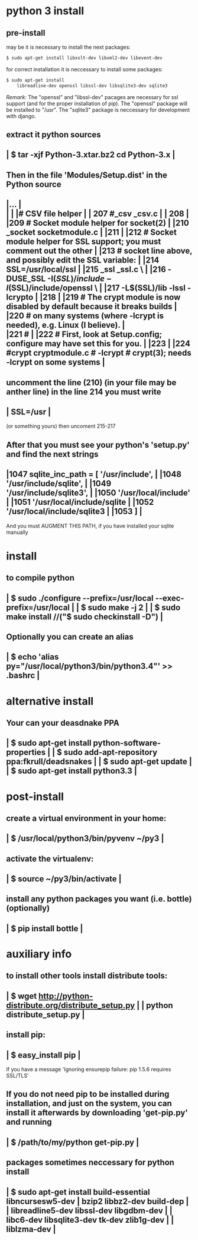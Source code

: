 # python 3 install

## pre-install
may be it is necessary to install the next packages:
```sh
$ sudo apt-get install libxslt-dev libxml2-dev libevent-dev 
```

for correct installation it is neccessary to install some packages:
```sh
$ sudo apt-get install
    libreadline-dev openssl libssl-dev libsqlite3-dev sqlite3
```

*Remark:*
The "openssl" and "libssl-dev" pacages are necessary for ssl support
(and for the proper installation of pip).
The "openssl" package will be installed to "/usr".
The "sqlite3" package is neccessary for development with django.


 extract it python sources
 ------------------------------------------------------------------------
 | $ tar -xjf Python-3.xtar.bz2 cd Python-3.x  				|
 ------------------------------------------------------------------------

 Then in the file 'Modules/Setup.dist' in the Python source
 ----------------------------------------------------------------------------------------
 |...										    	|	
 | 											|
 |# CSV file helper									|
 | 207 #_csv _csv.c									|
 | 208											|
 |209 # Socket module helper for socket(2)						|
 |210 _socket socketmodule.c								|
 |211											|
 |212 # Socket module helper for SSL support; you must comment out the other		|
 |213 # socket line above, and possibly edit the SSL variable:				|
 |214 SSL=/usr/local/ssl								|
 |215 _ssl _ssl.c \									|
 |216     -DUSE_SSL -I$(SSL)/include -I$(SSL)/include/openssl \				|
 |217     -L$(SSL)/lib -lssl -lcrypto							|
 |218											|
 |219 # The crypt module is now disabled by default because it breaks builds		|
 |220 # on many systems (where -lcrypt is needed), e.g. Linux (I believe).		|	
 |221 #											|
 |222 # First, look at Setup.config; configure may have set this for you.		|
 |223											|
 |224 #crypt cryptmodule.c # -lcrypt  # crypt(3); needs -lcrypt on some systems		|
 ----------------------------------------------------------------------------------------

 uncomment the line (210) (in your file may be anther line)
 in the line 214 you must write
 ------------------------------------------------------------------------
 | SSL=/usr								|
 ------------------------------------------------------------------------ 
 (or something yours)
 then uncoment 215-217  

 After that you must see your python's 'setup.py'
 and find the next strings
 ------------------------------------------------------------------------
 |1047 sqlite_inc_path = [ '/usr/include',				|
 |1048 			   '/usr/include/sqlite',			|
 |1049			   '/usr/include/sqlite3',			|
 |1050			   '/usr/local/include'				|
 |1051			   '/usr/local/include/sqlite			|
 |1052			   '/usr/local/include/sqlite3			|
 |1053			 ]						|
 ------------------------------------------------------------------------
 And you must AUGMENT THIS PATH, if you have installed your sqlite manually



 install
 =======

 to compile python
 ------------------------------------------------------------------------
 | $ sudo ./configure --prefix=/usr/local --exec-prefix=/usr/local	|
 | $ sudo make -j 2				       			| 
 | $ sudo make install //("$ sudo checkinstall -D")			| 				       			
 ------------------------------------------------------------------------

 Optionally you can create an alias
 ------------------------------------------------------------------------
 | $ echo 'alias py="/usr/local/python3/bin/python3.4"' >> .bashrc      |
 ------------------------------------------------------------------------


 
 alternative install
 ===================

 Your can your deasdnake PPA
 ------------------------------------------------------------------------
 | $ sudo apt-get install python-software-properties                    |
 | $ sudo add-apt-repository ppa:fkrull/deadsnakes                      |
 | $ sudo apt-get update                                                |
 | $ sudo apt-get install python3.3                                     |
 ------------------------------------------------------------------------



 post-install
 ============
 
 create a virtual environment in your home:
 ------------------------------------------------------------------------
 | $ /usr/local/python3/bin/pyvenv ~/py3     				|
 ------------------------------------------------------------------------
 activate the virtualenv:
 ------------------------------------------------------------------------
 | $ source ~/py3/bin/activate                                          |
 ------------------------------------------------------------------------
 install any python packages you want (i.e. bottle) (optionally)
 ------------------------------------------------------------------------
 | $ pip install bottle             					|
 ------------------------------------------------------------------------
 


 auxiliary info
 ==============

 to install other tools
 install distribute tools:
 ------------------------------------------------------------------------
 | $ wget http://python-distribute.org/distribute_setup.py     		|
 |        python distribute_setup.py                           		|
 ------------------------------------------------------------------------
 install pip:
 ------------------------------------------------------------------------
 | $ easy_install pip							|
 ------------------------------------------------------------------------

 If you have a message 
 'Ignoring ensurepip failure: pip 1.5.6 requires SSL/TLS'

 If you do not need pip to be installed during installation, and just on the system, 
 you can install it afterwards by downloading 
 'get-pip.py'
 and running 
 --------------------------------------
 | $ /path/to/my/python get-pip.py    |
 ---------------------------------------
 
 packages sometimes neccessary for python install 
 ------------------------------------------------------------------------
 | $ sudo apt-get install build-essential libncursesw5-dev		| 
			  bzip2 libbz2-dev build-dep			|	
 |                        libreadline5-dev libssl-dev libgdbm-dev 	|
 |                        libc6-dev libsqlite3-dev tk-dev zlib1g-dev 	|
 |                        liblzma-dev					|
 ------------------------------------------------------------------------
